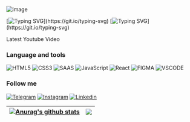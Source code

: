 ![image](https://camo.githubusercontent.com/ba9f3bd30647e352a3f5e1e45eb45c6ec7bad6155cd16aaedf4a426738da0ca5/68747470733a2f2f696e646f616e616c79746963612e636f6d2f7374617469632f696d616765732f62616e6e6572722e676966)

[![Typing SVG](https://readme-typing-svg.herokuapp.com?color=%2336BCF7&lines=I+am+a+GO+IT+student+.)](https://git.io/typing-svg)
[![Typing SVG](https://readme-typing-svg.herokuapp.com?color=%2336BCF7&lines=Welcome+to+my+profile+.)](https://git.io/typing-svg)

Latest Youtube Video

### Language and tools

![HTML5](https://img.shields.io/badge/-HTML-ec3e0e?style=flat&logo=HTML5&logoColor=fff)
![CSS3](https://img.shields.io/badge/-CSS3-0f72b5?style=flat&logo=CSS3&logoColor=fff)
![SAAS](https://img.shields.io/badge/Sass-CC6699?style=flat&logo=Sass&logoColor=fff)
![JavaScript](https://img.shields.io/badge/-JavaScript-e4cf0e?style=flat&logo=JavaScript&logoColor=fff)
![React](https://img.shields.io/badge/-ReactJS-11c9ee?style=flat&logo=React&logoColor=fff)
![FIGMA](https://img.shields.io/badge/Figma-F24E1E?style=flat&logo=figma&logoColor=fff)
![VSCODE](https://img.shields.io/badge/VSCode-1f425f?style=flat&logo=visualstudiocode&logoColor=fff)

### Follow me

[![Telegram](https://img.shields.io/badge/-Telegram-004f76?style=flat-square&logo=Telegram&logoColor=fff)](https://t.me/Victor_Rochnyak)
[![Instagram](https://img.shields.io/badge/-Instagram-141534?style=flat-square&logo=Instagram&logoColor=B4068E)](https://www.instagram.com/victor_rochnyak/)
[![Linkedin](https://img.shields.io/badge/Linkedin-0a63bc?style=flat&logo=Linkedin&logoColor=fff)](https://www.linkedin.com/in/Victor-Rochnyak/)

| <a href="https://github.com/Victor-Rochnyak/github-readme-stats" ><img align="center" src="https://github-readme-stats.vercel.app/api?username=Victor-Rochnyak&show_icons=true&theme=radical&include_all_commits=true&theme=buefy&hide_border=true" alt="Anurag's github stats" /></a> | <a href="https://github.com/Victor-Rochnyak/github-readme-stats"><img align="center" src="https://github-readme-stats.vercel.app/api/top-langs/?username=Victor-Rochnyak&layout=compact&theme=buefy&hide_border=true" /></a> |
| ------ | ------ |


